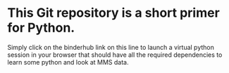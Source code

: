 # This Git repository is a short primer for Python.

Simply click on the binderhub link on this line to launch a virtual python session in your browser that should have all the required dependencies to learn some python and look at MMS data. 
